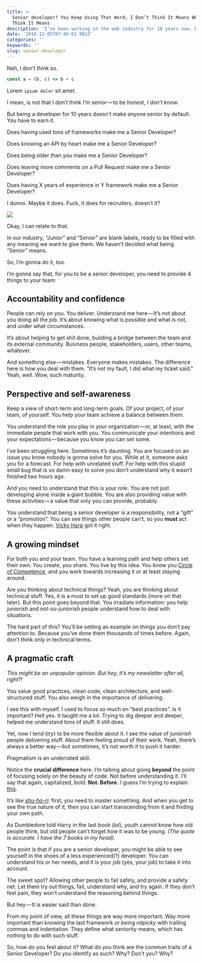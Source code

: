 ```yaml
---
title: >-
  Senior developer? You Keep Using That Word, I Don’t Think It Means What You
  Think It Means
description: 'I’ve been working in the web industry for 10 years now. Does it make me a Senior Developer?'
date: '2018-11-05T07:46:01.901Z'
categories: ''
keywords: ''
slug: senior-developer
---
```



Nah, I don’t think so.

```js
const a = (b, c) => b + c
```

Lorem `ipsum dolor` sit amet.

I mean, is not that I don’t think I’m senior — to be honest, _I don’t know_.

But being a developer for 10 years doesn’t make anyone senior by default. You have to earn it.

Does having used tons of frameworks make me a Senior Developer?

Does knowing an API by heart make me a Senior Developer?

Does being older than you make me a Senior Developer?

Does leaving more comments on a Pull Request make me a Senior Developer?

Does having X years of experience in Y framework make me a Senior Developer?

I dunno. Maybe it does. Fuck, it does for recruiters, doesn’t it?

![](https://cdn-images-1.medium.com/max/1200/1*Z5ZPEyfqyzRZPNbBI_Rv7Q.jpeg)

Okay, I can relate to that.

In our industry, “Junior” and “Senior” are blank labels, ready to be filled with any meaning we want to give them. We haven’t decided what being “Senior” means.

So, I’m gonna do it, too.

I’m gonna say that, for you to be a senior developer, you need to provide 4 things to your team:

## **Accountability and confidence**

People can rely on you. You deliver. Understand me here — It’s not about you doing all the job. It’s about knowing what is possible and what is not, and under what circumstances.

It’s about helping to get shit done, building a bridge between the team and its external community. Business people, stakeholders, users, other teams, whatever.

And something else — mistakes. Everyone makes mistakes. The difference here is how you deal with them. “It’s not my fault, I did what my ticket said.” Yeah, well. Wow, such maturity.

## **Perspective and self-awareness**

Keep a view of short-term and long-term goals. Of your project, of your team, of yourself. You help your team achieve a balance between them.

You understand the role you play in your organization — or, at least, with the immediate people that work with you. You communicate your intentions and your expectations — because you know you can set some.

I’ve been struggling here. Sometimes it’s daunting. You are focused on an issue you know nobody is gonna solve for you. While at it, someone asks you for a forecast. For help with unrelated stuff. For help with this stupid small bug that is so damn easy to solve you don’t understand why it wasn’t finished two hours ago.

And you need to understand that this is your role. You are not just developing alone inside a giant bubble. You are also providing value with these activities — a value that only you can provide, probably.

You understand that being a senior developer is a responsibility, not a “gift” or a “promotion”. You can see things other people can’t, so you **must** act when they happen. [Vicky Harp](https://twitter.com/vickyharp/status/736228835046219779) got it right.

## **A growing mindset**

For both you and your team. You have a learning path and help others set their own. You create, you share. You live by this idea. You know you [Circle of Competence](https://fs.blog/2013/12/mental-model-circle-of-competence/), and you work towards increasing it or at least staying around.

Are you thinking about technical things? Yeah, you are thinking about technical stuff. Yes, it is a must to set up good standards (more on that later). But this point goes beyond that. You irradiate information: you help _juniorish_ and _not-so-juniorish_ people understand how to deal with situations.

The hard part of this? You’ll be setting an example on things you don’t pay attention to. Because you’ve done them thousands of times before. Again, don’t think only in technical terms.

## **A pragmatic craft**

_This might be an unpopular opinion. But hey, it’s my newsletter after all, right?!_

You value good practices, clean code, clean architecture, and well-structured stuff. You also weigh in the importance of _delivering_.

I see this with myself. I used to focus so much on “best practices”. Is it important? Hell yes. It taught me a lot. Trying to dig deeper and deeper, helped me understand tons of stuff. It still does.

Yet, now I tend (_try_) to be more flexible about it. I see the value of _juniorish_ people delivering stuff. About them feeling proud of their work. Yeah, there’s always a better way — but sometimes, it’s not worth it to push it harder.

Pragmatism is an underrated skill.

Notice the **crucial difference** here. I’m talking about going **beyond** the point of focusing solely on the beauty of code. Not before understanding it. I’ll say that again, capitalized, bold: **Not. Before.** I guess I’m trying to explain [this](https://twitter.com/bitfield/status/1055459299969900545).

It’s like [_shu-ha-ri_](https://en.wikipedia.org/wiki/Shuhari): first, you need to master something. And when you get to see the true nature of it, then you can start transcending from it and finding your own path.

As Dumbledore told Harry in the last book (_lol_), youth cannot know how old people think, but old people can’t forget how it was to be young. _(The quote is accurate. I have the 7 books in my head)._

The point is that if you are a senior developer, you might be able to see yourself in the shoes of a less experienced(?) developer. You can understand his or her needs, and it is your job (yes, your job) to take it into account.

The sweet spot? Allowing other people to fail safely, and provide a safety net. Let them try out things, fail, understand why, and try again. If they don’t feel pain, they won’t understand the reasoning behind things.

But hey — It is easier said than done.

From my point of view, all these things are way more important. Way more important than knowing the last framework or being _nitpicky_ with trailing commas and indentation. They define what seniority means, which has nothing to do with such stuff.

So, how do you feel about it? What do you think are the common traits of a Senior Developer? Do you identify as such? Why? Don’t you? Why?


